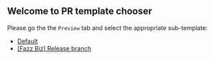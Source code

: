 ## Welcome to PR template chooser
Please go the the `Preview` tab and select the appropriate sub-template:

* [Default](?expand=1&template=default.md)
* [[Fazz Biz] Release branch](?expand=1&template=release.md)
